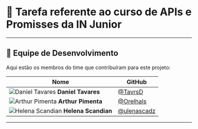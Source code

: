 # 🐺  Tarefa referente ao curso de APIs e Promisses da IN Junior
---

## 👥 Equipe de Desenvolvimento

Aqui estão os membros do time que contribuíram para este projeto:

| Nome | GitHub |
|------|--------|
| ![Daniel Tavares](https://github.com/TavrsD.png?size=70) **Daniel Tavares** | [@TavrsD](https://github.com/TavrsD) |
| ![Arthur Pimenta](https://github.com/Orelhals.png?size=70) **Arthur Pimenta** | [@Orelhals](https://github.com/Orelhals) |
| ![Helena Scandian](https://github.com/lenascadz.png?size=70) **Helena Scandian** | [@ulenascadz](https://github.com/lenascadz) |

---

